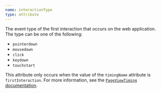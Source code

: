 ```yaml
---
name: interactionType
type: attribute
---
```


The event type of the first interaction that occurs on the web application. The type can be one of the following:

*   `pointerdown`
*   `mousedown`
*   `click`
*   `keydown`
*   `touchstart`

This attribute only occurs when the value of the `timingName` attribute is `firstInteraction`. For more information, see the [`PageViewTiming` documentation](https://docs.newrelic.com/docs/browser/new-relic-browser/page-load-timing-resources/pageviewtiming-async-or-dynamic-page-details).